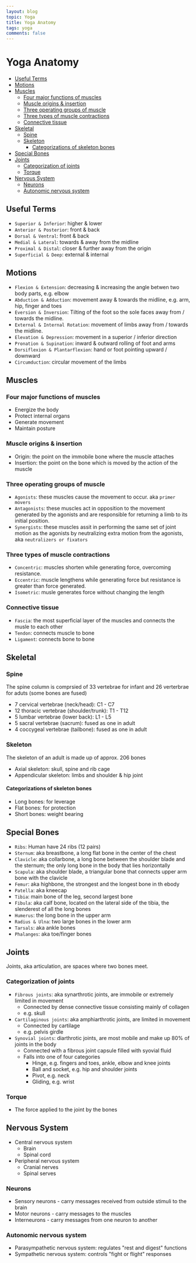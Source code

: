```yaml
---
layout: blog
topic: Yoga
title: Yoga Anatomy
tags: yoga
comments: false
---
```


# Yoga Anatomy

- [Useful Terms](#useful-terms)
- [Motions](#motions)
- [Muscles](#muscles)
  - [Four major functions of muscles](#four-major-functions-of-muscles)
  - [Muscle origins \& insertion](#muscle-origins--insertion)
  - [Three operating groups of muscle](#three-operating-groups-of-muscle)
  - [Three types of muscle contractions](#three-types-of-muscle-contractions)
  - [Connective tissue](#connective-tissue)
- [Skeletal](#skeletal)
  - [Spine](#spine)
  - [Skeleton](#skeleton)
    - [Categorizations of skeleton bones](#categorizations-of-skeleton-bones)
- [Special Bones](#special-bones)
- [Joints](#joints)
  - [Categorization of joints](#categorization-of-joints)
  - [Torque](#torque)
- [Nervous System](#nervous-system)
  - [Neurons](#neurons)
  - [Autonomic nervous system](#autonomic-nervous-system)

## Useful Terms

- `Superior & Inferior`: higher & lower
- `Anterior & Posterior`: front & back
- `Dorsal & Ventral`: front & back
- `Medial & Lateral`: towards & away from the midline
- `Proximal & Distal`: closer & further away from the origin
- `Superficial & Deep`: external & internal

## Motions

- `Flexion & Extension`: decreasing & increasing the angle betwen two body parts, e.g. elbow
- `Abduction & Adduction`: movement away & towards the midline, e.g. arm, hip, finger and toes
- `Eversion & Inversion`: Tilting of the foot so the sole faces away from / towards the midline.
- `External & Internal Rotation`: movement of limbs away from / towards the midline.
- `Elevation & Depression`: movement in a superior / inferior direction
- `Pronation & Supination`: inward & outward rolling of foot and arms 
- `Dorsiflexion & Plantarflexion`: hand or foot pointing upward / downward
- `Circumduction`: circular movement of the limbs


## Muscles

### Four major functions of muscles

- Energize the body
- Protect internal organs
- Generate movement
- Maintain posture

### Muscle origins & insertion

- Origin: the point on the immobile bone where the muscle attaches
- Insertion: the point on the bone which is moved by the action of the muscle

### Three operating groups of muscle

- `Agonists`: these muscles cause the movement to occur. aka `primer movers`
- `Antagonists`: these muscles act in opposition to the movement generated by the agonists and are responsible for returning a limb to its initial position.
- `Synergists`: these muscles assit in performing the same set of joint motion as the agonists by neutralizing extra motion from the agonists, aka `neutralizers or fixators`

### Three types of muscle contractions

- `Concentric`: muscles shorten while generating force, overcoming resistance.
- `Eccentric`: muscle lengthens while generating force but resistance is greater than force generated.
- `Isometric`: musle generates force without changing the length 

### Connective tissue

- `Fascia`: the most superficial layer of the muscles and connects the musle to each other
- `Tendon`: connects muscle to bone
- `Ligament`: connects bone to bone

## Skeletal

### Spine

The spine column is comprsied of 33 vertebrae for infant and 26 verterbrae for aduts (some bones are fused)

- 7 cervical vertebrae (neck/head): C1 - C7
- 12 thoracic vertebrae (shoulder/trunk): T1 - T12
- 5 lumbar vertebrae (lower back): L1 - L5
- 5 sacral vertebrae (sacrum): fused as one in adult
- 4 coccygeal vertebrae (tailbone): fused as one in adult

### Skeleton 

The skeleton of an adult is made up of approx. 206 bones

- Axial skeleton: skull, spine and rib cage
- Appendicular skeleton: limbs and shoulder & hip joint

#### Categorizations of skeleton bones

- Long bones: for leverage
- Flat bones: for protection
- Short bones: weight bearing

## Special Bones

- `Ribs`: Human have 24 ribs (12 pairs)
- `Sternum`: aka breastbone, a long flat bone in the center of the chest
- `Clavicle`: aka collarbone, a long bone between the shoulder blade and the sternum; the only long bone in the body that lies horizontally
- `Scapula`: aka shoulder blade, a triangular bone that connects upper arm bone with the clavicle
- `Femur`: aka highbone, the strongest and the longest bone in th ebody
- `Patella`: aka kneecap
- `Tibia`: main bone of the leg, second largest bone
- `Fibula`: aka calf bone, located on the lateral side of the tibia, the slenderest of all the long bones
- `Humerus`: the long bone in the upper arm
- `Radius & Ulna`: two large bones in the lower arm
- `Tarsals`: aka ankle bones
- `Phalanges`: aka toe/finger bones

## Joints

Joints, aka articulation, are spaces where two bones meet.

### Categorization of joints

- `Fibrous joints`: aka synarthrotic joints, are immobile or extremely limited in movement
    - Connected by dense connective tissue consisting mainly of collagen
    - e.g. skull
- `Cartilaginous joints`: aka amphiarthrotic joints, are limited in movement
    - Connected by cartilage
    - e.g. pelvis girdle
- `Synovial joints`: diarthrotic joints, are most mobile and make up 80% of joints in the body
    - Connected with a fibrous joint capsule filled with syovial fluid
    - Falls into one of four categories
        - Hinge, e.g. fingers and toes, ankle, elbow and knee joints
        - Ball and socket, e.g. hip and shoulder joints
        - Pivot, e.g. neck
        - Gliding, e.g. wrist
    
### Torque

- The force applied to the joint by the bones

## Nervous System

- Central nervous system
    - Brain
    - Spinal cord
- Peripheral nervous system
    - Cranial nerves
    - Spinal serves

### Neurons

- Sensory neurons - carry messages received from outside stimuli to the brain
- Motor neurons - carry messages to the muscles
- Interneurons - carry messages from one neuron to another

### Autonomic nervous system

- Parasympathetic nervous system: regulates "rest and digest" functions
- Sympathetic nervous system: controls "fight or flight" responses


